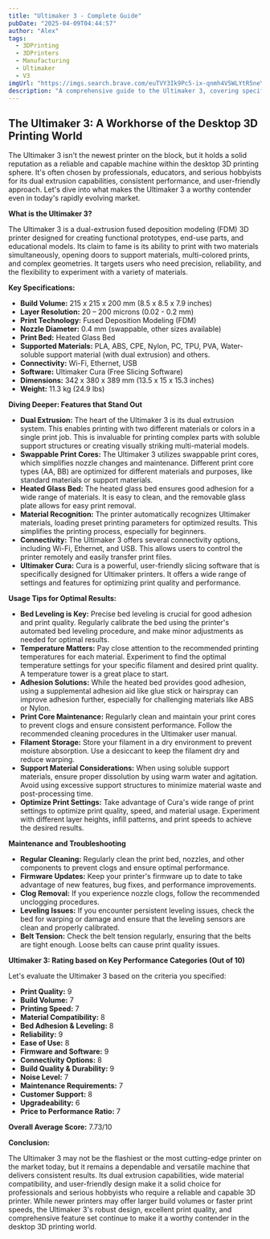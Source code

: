 ```yaml
---
title: "Ultimaker 3 - Complete Guide"
pubDate: "2025-04-09T04:44:57"
author: "Alex"
tags:
  - 3DPrinting
  - 3DPrinters
  - Manufacturing
  - Ultimaker
  - V3
imgUrl: "https://imgs.search.brave.com/euTVY3Ik9Pc5-ix-qnmh4V5WLYtR5neY-ZQaM_9EaMA/rs:fit:860:0:0:0/g:ce/aHR0cHM6Ly93d3cu/aWdvM2QuY29tL21l/ZGlhL2ltYWdlL3By/b2R1Y3QvNTY2MC9s/Zy91bHRpbWFrZXIt/czMtM2QtZHJ1Y2tl/ci5qcGc"
description: "A comprehensive guide to the Ultimaker 3, covering specifications, usage tips, and comparisons with similar products."
---
```



## The Ultimaker 3: A Workhorse of the Desktop 3D Printing World

The Ultimaker 3 isn't the newest printer on the block, but it holds a solid reputation as a reliable and capable machine within the desktop 3D printing sphere. It's often chosen by professionals, educators, and serious hobbyists for its dual extrusion capabilities, consistent performance, and user-friendly approach. Let's dive into what makes the Ultimaker 3 a worthy contender even in today's rapidly evolving market.

**What is the Ultimaker 3?**

The Ultimaker 3 is a dual-extrusion fused deposition modeling (FDM) 3D printer designed for creating functional prototypes, end-use parts, and educational models. Its claim to fame is its ability to print with two materials simultaneously, opening doors to support materials, multi-colored prints, and complex geometries. It targets users who need precision, reliability, and the flexibility to experiment with a variety of materials.

**Key Specifications:**

*   **Build Volume:** 215 x 215 x 200 mm (8.5 x 8.5 x 7.9 inches)
*   **Layer Resolution:** 20 – 200 microns (0.02 - 0.2 mm)
*   **Print Technology:** Fused Deposition Modeling (FDM)
*   **Nozzle Diameter:** 0.4 mm (swappable, other sizes available)
*   **Print Bed:** Heated Glass Bed
*   **Supported Materials:** PLA, ABS, CPE, Nylon, PC, TPU, PVA, Water-soluble support material (with dual extrusion) and others.
*   **Connectivity:** Wi-Fi, Ethernet, USB
*   **Software:** Ultimaker Cura (Free Slicing Software)
*   **Dimensions:** 342 x 380 x 389 mm (13.5 x 15 x 15.3 inches)
*   **Weight:** 11.3 kg (24.9 lbs)

**Diving Deeper: Features that Stand Out**

*   **Dual Extrusion:** The heart of the Ultimaker 3 is its dual extrusion system. This enables printing with two different materials or colors in a single print job. This is invaluable for printing complex parts with soluble support structures or creating visually striking multi-material models.
*   **Swappable Print Cores:** The Ultimaker 3 utilizes swappable print cores, which simplifies nozzle changes and maintenance. Different print core types (AA, BB) are optimized for different materials and purposes, like standard materials or support materials.
*   **Heated Glass Bed:** The heated glass bed ensures good adhesion for a wide range of materials. It is easy to clean, and the removable glass plate allows for easy print removal.
*   **Material Recognition:** The printer automatically recognizes Ultimaker materials, loading preset printing parameters for optimized results. This simplifies the printing process, especially for beginners.
*   **Connectivity:** The Ultimaker 3 offers several connectivity options, including Wi-Fi, Ethernet, and USB. This allows users to control the printer remotely and easily transfer print files.
*   **Ultimaker Cura:** Cura is a powerful, user-friendly slicing software that is specifically designed for Ultimaker printers. It offers a wide range of settings and features for optimizing print quality and performance.

**Usage Tips for Optimal Results:**

*   **Bed Leveling is Key:** Precise bed leveling is crucial for good adhesion and print quality. Regularly calibrate the bed using the printer's automated bed leveling procedure, and make minor adjustments as needed for optimal results.
*   **Temperature Matters:** Pay close attention to the recommended printing temperatures for each material. Experiment to find the optimal temperature settings for your specific filament and desired print quality. A temperature tower is a great place to start.
*   **Adhesion Solutions:** While the heated bed provides good adhesion, using a supplemental adhesion aid like glue stick or hairspray can improve adhesion further, especially for challenging materials like ABS or Nylon.
*   **Print Core Maintenance:** Regularly clean and maintain your print cores to prevent clogs and ensure consistent performance. Follow the recommended cleaning procedures in the Ultimaker user manual.
*   **Filament Storage:** Store your filament in a dry environment to prevent moisture absorption. Use a desiccant to keep the filament dry and reduce warping.
*   **Support Material Considerations:** When using soluble support materials, ensure proper dissolution by using warm water and agitation. Avoid using excessive support structures to minimize material waste and post-processing time.
*   **Optimize Print Settings:** Take advantage of Cura's wide range of print settings to optimize print quality, speed, and material usage. Experiment with different layer heights, infill patterns, and print speeds to achieve the desired results.

**Maintenance and Troubleshooting**

*   **Regular Cleaning:** Regularly clean the print bed, nozzles, and other components to prevent clogs and ensure optimal performance.
*   **Firmware Updates:** Keep your printer's firmware up to date to take advantage of new features, bug fixes, and performance improvements.
*   **Clog Removal:** If you experience nozzle clogs, follow the recommended unclogging procedures.
*   **Leveling Issues:** If you encounter persistent leveling issues, check the bed for warping or damage and ensure that the leveling sensors are clean and properly calibrated.
*   **Belt Tension:** Check the belt tension regularly, ensuring that the belts are tight enough. Loose belts can cause print quality issues.

**Ultimaker 3: Rating based on Key Performance Categories (Out of 10)**

Let's evaluate the Ultimaker 3 based on the criteria you specified:

*   **Print Quality:** 9
*   **Build Volume:** 7
*   **Printing Speed:** 7
*   **Material Compatibility:** 8
*   **Bed Adhesion & Leveling:** 8
*   **Reliability:** 9
*   **Ease of Use:** 8
*   **Firmware and Software:** 9
*   **Connectivity Options:** 8
*   **Build Quality & Durability:** 9
*   **Noise Level:** 7
*   **Maintenance Requirements:** 7
*   **Customer Support:** 8
*   **Upgradeability:** 6
*   **Price to Performance Ratio:** 7

**Overall Average Score:** 7.73/10

**Conclusion:**

The Ultimaker 3 may not be the flashiest or the most cutting-edge printer on the market today, but it remains a dependable and versatile machine that delivers consistent results. Its dual extrusion capabilities, wide material compatibility, and user-friendly design make it a solid choice for professionals and serious hobbyists who require a reliable and capable 3D printer. While newer printers may offer larger build volumes or faster print speeds, the Ultimaker 3's robust design, excellent print quality, and comprehensive feature set continue to make it a worthy contender in the desktop 3D printing world.
